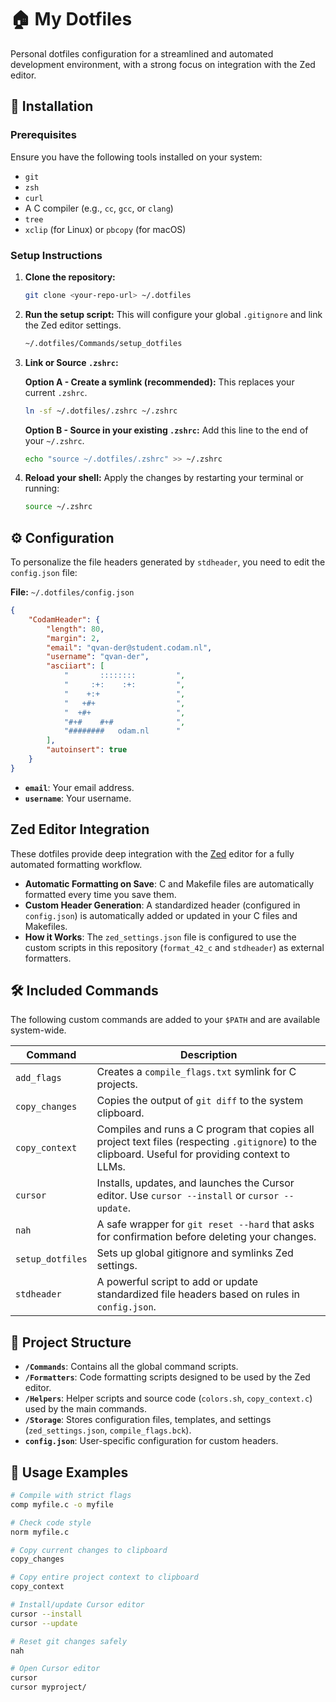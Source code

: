 # 🏠 My Dotfiles

Personal dotfiles configuration for a streamlined and automated development environment, with a strong focus on integration with the Zed editor.

## 🚀 Installation

### Prerequisites

Ensure you have the following tools installed on your system:

* `git`
* `zsh`
* `curl`
* A C compiler (e.g., `cc`, `gcc`, or `clang`)
* `tree`
* `xclip` (for Linux) or `pbcopy` (for macOS)

### Setup Instructions

1.	**Clone the repository:**
	```bash
	git clone <your-repo-url> ~/.dotfiles
	```

2.	**Run the setup script:**
	This will configure your global `.gitignore` and link the Zed editor settings.
	```bash
	~/.dotfiles/Commands/setup_dotfiles
	```

3.	**Link or Source `.zshrc`:**

	**Option A - Create a symlink (recommended):** This replaces your current `.zshrc`.
	```bash
	ln -sf ~/.dotfiles/.zshrc ~/.zshrc
	```

	**Option B - Source in your existing `.zshrc`:** Add this line to the end of your `~/.zshrc`.
	```bash
	echo "source ~/.dotfiles/.zshrc" >> ~/.zshrc
	```

4.	**Reload your shell:**
	Apply the changes by restarting your terminal or running:
	```bash
	source ~/.zshrc
	```


## ⚙️ Configuration

To personalize the file headers generated by `stdheader`, you need to edit the `config.json` file:

**File:** `~/.dotfiles/config.json`

```json
{
	"CodamHeader": {
		"length": 80,
		"margin": 2,
		"email": "qvan-der@student.codam.nl",
		"username": "qvan-der",
		"asciiart": [
			"       ::::::::         ",
			"     :+:    :+:         ",
			"    +:+                 ",
			"   +#+                  ",
			"  +#+                   ",
			"#+#    #+#              ",
			"########   odam.nl      "
		],
		"autoinsert": true
	}
}
```

-   **`email`**: Your email address.
-   **`username`**: Your username.

## Zed Editor Integration

These dotfiles provide deep integration with the [Zed](https://zed.dev/) editor for a fully automated formatting workflow.

-   **Automatic Formatting on Save**: C and Makefile files are automatically formatted every time you save them.
-   **Custom Header Generation**: A standardized header (configured in `config.json`) is automatically added or updated in your C files and Makefiles.
-   **How it Works**: The `zed_settings.json` file is configured to use the custom scripts in this repository (`format_42_c` and `stdheader`) as external formatters.

## 🛠️ Included Commands

The following custom commands are added to your `$PATH` and are available system-wide.

| Command | Description |
| --- | --- |
| `add_flags` | Creates a `compile_flags.txt` symlink for C projects. |
| `copy_changes` | Copies the output of `git diff` to the system clipboard. |
| `copy_context` | Compiles and runs a C program that copies all project text files (respecting `.gitignore`) to the clipboard. Useful for providing context to LLMs. |
| `cursor` | Installs, updates, and launches the Cursor editor. Use `cursor --install` or `cursor --update`. |
| `nah` | A safe wrapper for `git reset --hard` that asks for confirmation before deleting your changes. |
| `setup_dotfiles` | Sets up global gitignore and symlinks Zed settings. |
| `stdheader` | A powerful script to add or update standardized file headers based on rules in `config.json`. |

## 📁 Project Structure

*   **`/Commands`**: Contains all the global command scripts.
*   **`/Formatters`**: Code formatting scripts designed to be used by the Zed editor.
*   **`/Helpers`**: Helper scripts and source code (`colors.sh`, `copy_context.c`) used by the main commands.
*   **`/Storage`**: Stores configuration files, templates, and settings (`zed_settings.json`, `compile_flags.bck`).
*   **`config.json`**: User-specific configuration for custom headers.

## 🎯 Usage Examples

```bash
# Compile with strict flags
comp myfile.c -o myfile

# Check code style
norm myfile.c

# Copy current changes to clipboard
copy_changes

# Copy entire project context to clipboard
copy_context

# Install/update Cursor editor
cursor --install
cursor --update

# Reset git changes safely
nah

# Open Cursor editor
cursor
cursor myproject/
```
